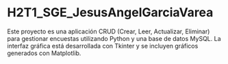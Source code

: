 # H2T1_SGE_JesusAngelGarciaVarea
Este proyecto es una aplicación CRUD (Crear, Leer, Actualizar, Eliminar) para gestionar encuestas utilizando Python y una base de datos MySQL. La interfaz gráfica está desarrollada con Tkinter y se incluyen gráficos generados con Matplotlib.
